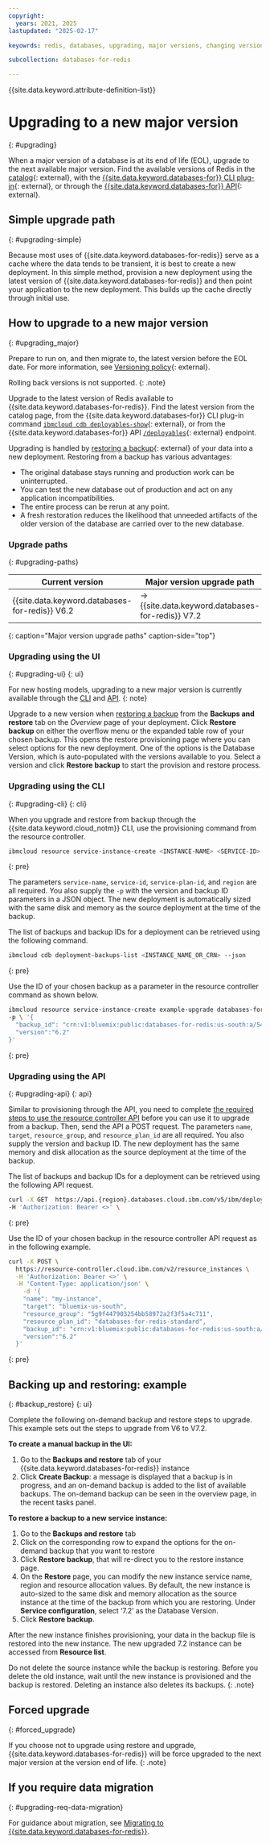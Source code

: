 ```yaml
---
copyright:
  years: 2021, 2025
lastupdated: "2025-02-17"

keyowrds: redis, databases, upgrading, major versions, changing versions

subcollection: databases-for-redis

---
```


{{site.data.keyword.attribute-definition-list}}

# Upgrading to a new major version
{: #upgrading}

When a major version of a database is at its end of life (EOL), upgrade to the next available major version. Find the available versions of Redis in the [catalog](https://cloud.ibm.com/databases/databases-for-redis/create?catalog_query=aHR0cHM6Ly9jbG91ZC5pYm0uY29tL2NhdGFsb2c%2Fc2VhcmNoPXJlZGlzI3NlYXJjaF9yZXN1bHRz){: external}, with the [{{site.data.keyword.databases-for}} CLI plug-in](/docs/databases-cli-plugin?topic=databases-cli-plugin-cdb-reference#deployables-show){: external}, or through the [{{site.data.keyword.databases-for}} API](https://cloud.ibm.com/apidocs/cloud-databases-api/cloud-databases-api-v5#listdeployables-permissions){: external}. 

## Simple upgrade path
{: #upgrading-simple}

Because most uses of {{site.data.keyword.databases-for-redis}} serve as a cache where the data tends to be transient, it is best to create a new deployment. In this simple method, provision a new deployment using the latest version of {{site.data.keyword.databases-for-redis}} and then point your application to the new deployment. This builds up the cache directly through initial use.

## How to upgrade to a new major version
{: #upgrading_major}

Prepare to run on, and then migrate to, the latest version before the EOL date. For more information, see [Versioning policy](/docs/cloud-databases?topic=cloud-databases-versioning-policy){: external}.

Rolling back versions is not supported.
{: .note}

Upgrade to the latest version of Redis available to {{site.data.keyword.databases-for-redis}}. Find the latest version from the catalog page, from the {{site.data.keyword.databases-for}} CLI plug-in command [`ibmcloud cdb deployables-show`](/docs/databases-cli-plugin?topic=databases-cli-plugin-cdb-reference#deployables-show){: external}, or from the {{site.data.keyword.databases-for}} API [`/deployables`](/apidocs/cloud-databases-api/cloud-databases-api-v5#listdeployables){: external} endpoint.

Upgrading is handled by [restoring a backup](/docs/cloud-databases?topic=cloud-databases-dashboard-backups){: external} of your data into a new deployment. Restoring from a backup has various advantages:

- The original database stays running and production work can be uninterrupted.
- You can test the new database out of production and act on any application incompatibilities.
- The entire process can be rerun at any point.
- A fresh restoration reduces the likelihood that unneeded artifacts of the older version of the database are carried over to the new database.

### Upgrade paths
{: #upgrading-paths}

| Current version |	Major version upgrade path |
| ---- | ----- |
| {{site.data.keyword.databases-for-redis}} V6.2 |	-> {{site.data.keyword.databases-for-redis}} V7.2 |
{: caption="Major version upgrade paths" caption-side="top"}


### Upgrading using the UI
{: #upgrading-ui}
{: ui}

For new hosting models, upgrading to a new major version is currently available through the [CLI](/docs/databases-for-redis?topic=databases-for-redis-upgrading&interface=cli) and [API](/docs/databases-for-redis?topic=databases-for-redis-upgrading&interface=api).
{: note}

Upgrade to a new version when [restoring a backup](/docs/cloud-databases?topic=cloud-databases-dashboard-backups&interface=ui#restore-backup) from the **Backups and restore** tab on the *Overview* page of your deployment. Click **Restore backup** on either the overflow menu or the expanded table row of your chosen backup. This opens the restore provisioning page where you can select options for the new deployment. One of the options is the Database Version, which is auto-populated with the versions available to you. Select a version and click **Restore backup** to start the provision and restore process.

### Upgrading using the CLI
{: #upgrading-cli}
{: cli}

When you upgrade and restore from backup through the {{site.data.keyword.cloud_notm}} CLI, use the provisioning command from the resource controller.

```sh
ibmcloud resource service-instance-create <INSTANCE-NAME> <SERVICE-ID> <SERVICE-PLAN-ID> <REGION>
```
{: pre}

The parameters `service-name`, `service-id`, `service-plan-id`, and `region` are all required. You also supply the `-p` with the version and backup ID parameters in a JSON object. The new deployment is automatically sized with the same disk and memory as the source deployment at the time of the backup.

The list of backups and backup IDs for a deployment can be retrieved using the following command.

```sh
ibmcloud cdb deployment-backups-list <INSTANCE_NAME_OR_CRN> --json
```
{: pre}

Use the ID of your chosen backup as a parameter in the resource controller command as shown below.

```sh
ibmcloud resource service-instance-create example-upgrade databases-for-redis standard us-south \
-p \ '{
  "backup_id": "crn:v1:bluemix:public:databases-for-redis:us-south:a/54e8ffe85dcedf470db5b5ee6ac4a8d8:1b8f53db-fc2d-4e24-8470-f82b15c71717:backup:06392e97-df90-46d8-98e8-cb67e9e0a8e6",
  "version":"6.2"
}'
```
{: pre}

### Upgrading using the API
{: #upgrading-api}
{: api}

Similar to provisioning through the API, you need to complete [the required steps to use the resource controller API](/docs/databases-for-redis?topic=databases-for-redis-provisioning&interface=api#provision-controller-api) before you can use it to upgrade from a backup. Then, send the API a POST request. The parameters `name`, `target`, `resource_group`, and `resource_plan_id` are all required. You also supply the version and backup ID. The new deployment has the same memory and disk allocation as the source deployment at the time of the backup.

The list of backups and backup IDs for a deployment can be retrieved using the following API request.

```sh
curl -X GET  https://api.{region}.databases.cloud.ibm.com/v5/ibm/deployments/{id}/backups  
-H 'Authorization: Bearer <>' \
```
{: pre}

Use the ID of your chosen backup in the resource controller API request as in the following example.

```sh
curl -X POST \
  https://resource-controller.cloud.ibm.com/v2/resource_instances \
  -H 'Authorization: Bearer <>' \
  -H 'Content-Type: application/json' \
    -d '{
    "name": "my-instance",
    "target": "bluemix-us-south",
    "resource_group": "5g9f447903254bb58972a2f3f5a4c711",
    "resource_plan_id": "databases-for-redis-standard",
    "backup_id": "crn:v1:bluemix:public:databases-for-redis:us-south:a/54e8ffe85dcedf470db5b5ee6ac4a8d8:1b8f53db-fc2d-4e24-8470-f82b15c71717:backup:06392e97-df90-46d8-98e8-cb67e9e0a8e6",
    "version":"6.2"
  }'
```
{: pre}

## Backing up and restoring: example
{: #backup_restore}
{: ui}

Complete the following on-demand backup and restore steps to upgrade. This example sets out the steps to upgrade from V6 to V7.2.

**To create a manual backup in the UI:**

1. Go to the **Backups and restore** tab of your {{site.data.keyword.databases-for-redis}} instance
2. Click **Create Backup**: a message is displayed that a backup is in progress, and an on-demand backup is added to the list of available backups. The on-demand backup can be seen in the overview page, in the recent tasks panel.

**To restore a backup to a new service instance:**

1. Go to the **Backups and restore** tab
2. Click on the corresponding row to expand the options for the on-demand backup that you want to restore
3. Click **Restore backup**, that will re-direct you to the restore instance page.
4. On the **Restore** page, you can modify the new instance service name, region and resource allocation values. By default, the new instance is auto-sized to the same disk and memory allocation as the source instance at the time of the backup from which you are restoring. Under **Service configuration**, select ‘7.2’ as the Database Version.
5. Click **Restore backup**.

After the new instance finishes provisioning, your data in the backup file is restored into the new instance. The new upgraded 7.2 instance can be accessed from **Resource list**.

Do not delete the source instance while the backup is restoring. Before you delete the old instance, wait until the new instance is provisioned and the backup is restored. Deleting an instance also deletes its backups.
{: .note}

## Forced upgrade
{: #forced_upgrade}

If you choose not to upgrade using restore and upgrade, {{site.data.keyword.databases-for-redis}} will be force upgraded to the next major version at the version end of life. 
{: .note}


## If you require data migration
{: #upgrading-req-data-migration}

For guidance about migration, see [Migrating to {{site.data.keyword.databases-for-redis}}](/docs/databases-for-redis?topic=databases-for-redis-migrating).
